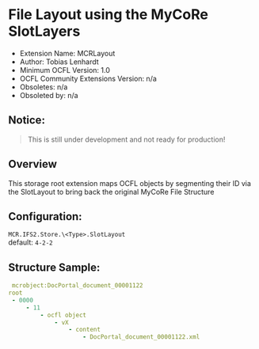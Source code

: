 # File Layout using the MyCoRe SlotLayers
- Extension Name: MCRLayout
- Author: Tobias Lenhardt
- Minimum OCFL Version: 1.0
- OCFL Community Extensions Version: n/a
- Obsoletes: n/a
- Obsoleted by: n/a

## Notice:
> This is still under development and not ready for production!

## Overview

This storage root extension maps OCFL objects by segmenting their ID via the SlotLayout to bring back the original MyCoRe File Structure

## Configuration:

`MCR.IFS2.Store.\<Type>.SlotLayout`\
default: `4-2-2`

## Structure Sample:

```yaml
 mcrobject:DocPortal_document_00001122 
root
 - 0000
     - 11
         - ocfl object
             - vX
                 - content
                     - DocPortal_document_00001122.xml
```